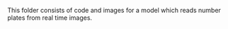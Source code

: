 This folder consists of code and images for a model which reads number plates from real time images.
